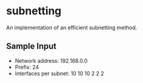 # subnetting

An implementation of an efficient subnetting method.



## Sample Input
- Network address: 192.168.0.0
- Prefix: 24
- Interfaces per subnet: 10 10 10 2 2 2
